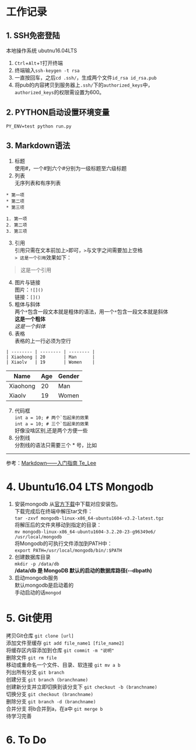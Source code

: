 # 工作记录
## 1. SSH免密登陆
  本地操作系统 ubutnu16.04LTS  
1. ```Ctrl```+```Alt```+```T```打开终端  
2. 终端输入```ssh-keygen -t rsa```  
3. 一直按回车，之后```cd .ssh/```，生成两个文件```id_rsa id_rsa.pub```  
4. 将pub的内容拷贝到服务器上```.ssh/```下的```authorized_keys```中，```authorized_keys```的权限需设置为600。  
  
## 2. PYTHON启动设置环境变量
```PY_ENV=test python run.py```  
## 3. Markdown语法
1. 标题  
使用#，一个#到六个#分别为一级标题至六级标题  
2. 列表    
无序列表和有序列表  
  ```  
  * 第一项  
  * 第二项  
  * 第三项  
  ```  
  ```  
  1. 第一项  
  2. 第二项  
  3. 第三项  
  ```  
3. 引用  
  引用只需在文本前加上```>```即可，```>```与文字之间需要加上空格  
  ```> 这是一个引用```效果如下：  
  > 这是一个引用  
4. 图片与链接  
图片：```![]()```  
链接：```[]()```  
5. 粗体与斜体  
两个```*```包含一段文本就是粗体的语法，用一个```*```包含一段文本就是斜体  
**这是一个粗体**  
*这是一个斜体*
6. 表格  
表格的上一行必须为空行  
```| Name     | Age      | Gender   |  
| -------- | -------- | -------- |  
| Xiaohong | 20       | Man      |  
| Xiaolv   | 19       | Women    | 
```  

| Name     | Age      | Gender   |  
| -------- | -------- | -------- |  
| Xiaohong | 20       | Man      |  
| Xiaolv   | 19       | Women    |    
7. 代码框  
``int a = 10; # 两个`包起来的效果``   
```int a = 10; # 三个`包起来的效果```  
好像没啥区别,还是两个方便一些  
8. 分割线  
分割线的语法只需要三个 * 号，比如  
***  
参考：[Markdown——入门指南 Te_Lee](https://www.jianshu.com/p/1e402922ee32/)  
# 4. Ubuntu16.04 LTS Mongodb  
1. 安装mongodb
从[官方下载](https://www.mongodb.org/dl/linux/x86_64-ubuntu1604)中下载对应安装包。  
下载完成后在终端中解压tar文件：  
``tar -zxvf mongodb-linux-x86_64-ubuntu1604-v3.2-latest.tgz``  
将解压后的文件夹移动到指定的目录：  
``mv mongodb-linux-x86_64-ubuntu1604-3.2.20-23-g96349e6/ /usr/local/mongodb``  
将Mongodb的可执行文件添加到PATH中：  
``export PATH=/usr/local/mongodb/bin/:$PATH``  
2. 创建数据库目录  
``mkdir -p /data/db``  
**/data/db 是 MongoDB 默认的启动的数据库路径(--dbpath)**  
3. 启动mongodb服务  
默认mongodb是启动着的  
手动启动的话``mongod``  
# 5. Git使用  
拷贝Git仓库 ``git clone [url]``  
添加文件至缓存 ``git add file_name1 [file_name2]``  
将缓存区内容添加到仓库 ``git commit -m "说明"``  
删除文件 ``git rm file``  
移动或重命名一个文件、目录、软连接 ``git mv a b``  
列出所有分支 ``git branch``  
创建分支 ``git branch (branchname)``  
创建新分支并立即切换到该分支下 `` git checkout -b (branchname) ``  
切换分支 ``git checkout (branchname)``  
删除分支 ``git branch -d (branchname)``  
合并分支 将b合并到a，在a中 ``git merge b``  
待学习完善  
# 6. To Do

